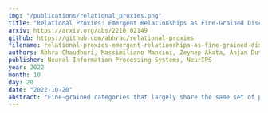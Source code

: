 ```yaml
---
img: "/publications/relational_proxies.png"
title: "Relational Proxies: Emergent Relationships as Fine-Grained Discriminators"
arxiv: https://arxiv.org/abs/2210.02149
github: https://github.com/abhrac/relational-proxies
filename: relational-proxies-emergent-relationships-as-fine-grained-discriminators
authors: Abhra Chaudhuri, Massimiliano Mancini, Zeynep Akata, Anjan Dutta
publisher: Neural Information Processing Systems, NeurIPS
year: 2022
month: 10
day: 20
date: "2022-10-20"
abstract: "Fine-grained categories that largely share the same set of parts cannot be discriminated based on part information alone, as they mostly differ in the way the local parts relate to the overall global structure of the object. We propose Relational Proxies, a novel approach that leverages the relational information between the global and local views of an object for encoding its semantic label. Starting with a rigorous formalization of the notion of distinguishability between fine-grained categories, we prove the necessary and sufficient conditions that a model must satisfy in order to learn the underlying decision boundaries in the fine-grained setting. We design Relational Proxies based on our theoretical findings and evaluate it on seven challenging fine-grained benchmark datasets and achieve state-of-the-art results on all of them, surpassing the performance of all existing works with a margin exceeding 4% in some cases. We also experimentally validate our theory on fine-grained distinguishability and obtain consistent results across multiple benchmarks."
---
```

